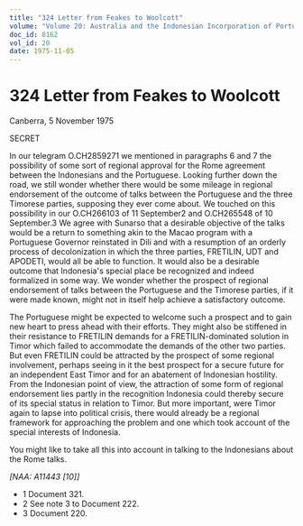 ```yaml
---
title: "324 Letter from Feakes to Woolcott"
volume: "Volume 20: Australia and the Indonesian Incorporation of Portuguese Timor, 1974-1976"
doc_id: 8162
vol_id: 20
date: 1975-11-05
---
```


# 324 Letter from Feakes to Woolcott

Canberra, 5 November 1975

SECRET

In our telegram O.CH2859271 we mentioned in paragraphs 6 and 7 the possibility of some sort of regional approval for the Rome agreement between the Indonesians and the Portuguese. Looking further down the road, we still wonder whether there would be some mileage in regional endorsement of the outcome of talks between the Portuguese and the three Timorese parties, supposing they ever come about. We touched on this possibility in our O.CH266103 of 11 September2 and O.CH265548 of 10 September.3 We agree with Sunarso that a desirable objective of the talks would be a return to something akin to the Macao program with a Portuguese Governor reinstated in Dili and with a resumption of an orderly process of decolonization in which the three parties, FRETILIN, UDT and APODETI, would all be able to function. It would also be a desirable outcome that Indonesia's special place be recognized and indeed formalized in some way. We wonder whether the prospect of regional endorsement of talks between the Portuguese and the Timorese parties, if it were made known, might not in itself help achieve a satisfactory outcome.

The Portuguese might be expected to welcome such a prospect and to gain new heart to press ahead with their efforts. They might also be stiffened in their resistance to FRETILIN demands for a FRETILIN-dominated solution in Timor which failed to accommodate the demands of the other two parties. But even FRETILIN could be attracted by the prospect of some regional involvement, perhaps seeing in it the best prospect for a secure future for an independent East Timor and for an abatement of Indonesian hostility. From the Indonesian point of view, the attraction of some form of regional endorsement lies partly in the recognition Indonesia could thereby secure of its special status in relation to Timor. But more important, were Timor again to lapse into political crisis, there would already be a regional framework for approaching the problem and one which took account of the special interests of Indonesia.

You might like to take all this into account in talking to the Indonesians about the Rome talks.

_[NAA: A11443 [10]]_

  * 1 Document 321.
  * 2 See note 3 to Document 222.
  * 3 Document 220.


